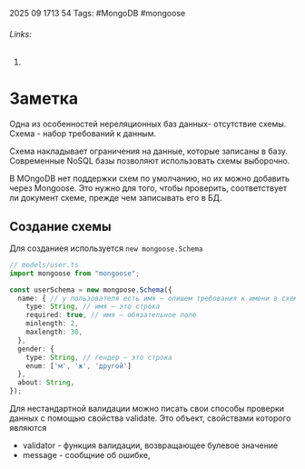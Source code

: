 2025 09 1713 54
Tags: #MongoDB #mongoose 
###### Links: 
1) 
# Заметка
Одна из особенностей нереляционных баз данных- отсутствие схемы. Схема - набор требований к данным.

Схема накладывает ограничения на данные, которые записаны в базу. Современные NoSQL базы позволяют использовать схемы выборочно.

В MOngoDB нет поддержки схем по умолчанию, но их можно добавить через Mongoose.  Это нужно для того, чтобы проверить, соответствует ли документ схеме, прежде чем записывать его в БД.

## Создание схемы
Для созданиея используется `new mongoose.Schema`
```ts
// models/user.ts
import mongoose from "mongoose";

const userSchema = new mongoose.Schema({
  name: { // у пользователя есть имя — опишем требования к имени в схеме:
    type: String, // имя — это строка
    required: true, // имя — обязательное поле
    minlength: 2, 
    maxlength: 30, 
  },
  gender: {
    type: String, // гендер — это строка
    enum: ['м', 'ж', 'другой']
  },
  about: String,
});
```
Для нестандартной валидации можно писать свои способы проверки данных с помощью свойства validate. Это объект, свойствами которого являются
- validator - функция валидации, возвращающее булевое значение
- message - сообщние об ошибке, 
